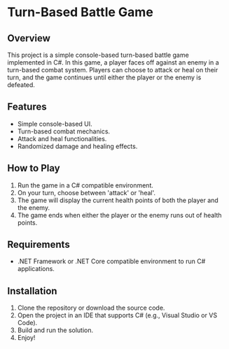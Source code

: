 # Turn-Based Battle Game

## Overview
This project is a simple console-based turn-based battle game implemented in C#. In this game, a player faces off against an enemy in a turn-based combat system. Players can choose to attack or heal on their turn, and the game continues until either the player or the enemy is defeated.

## Features
- Simple console-based UI.
- Turn-based combat mechanics.
- Attack and heal functionalities.
- Randomized damage and healing effects.

## How to Play
1. Run the game in a C# compatible environment.
2. On your turn, choose between 'attack' or 'heal'.
3. The game will display the current health points of both the player and the enemy.
4. The game ends when either the player or the enemy runs out of health points.

## Requirements
- .NET Framework or .NET Core compatible environment to run C# applications.

## Installation
1. Clone the repository or download the source code.
2. Open the project in an IDE that supports C# (e.g., Visual Studio or VS Code).
3. Build and run the solution.
4. Enjoy!

